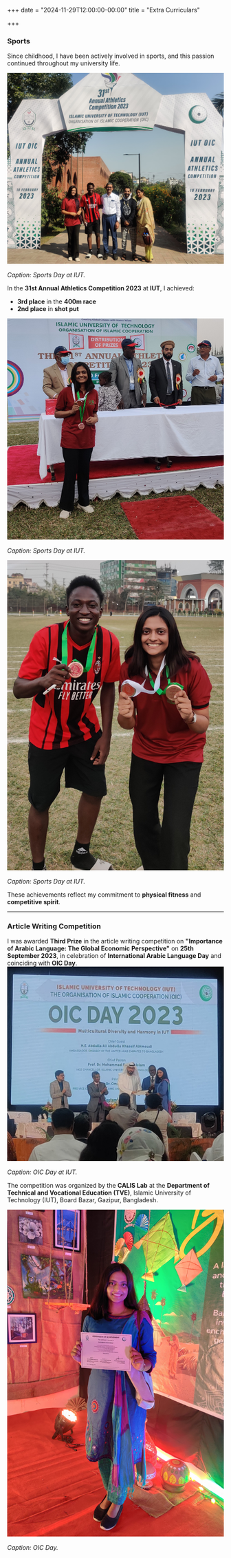 +++
date = "2024-11-29T12:00:00-00:00"
title = "Extra Curriculars"

+++
### Sports
Since childhood, I have been actively involved in sports, and this passion continued throughout my university life.

![extra curricular](/images/ec_1.jpg)

*Caption: Sports Day at IUT.*

In the **31st Annual Athletics Competition 2023** at **IUT**, I achieved:
- **3rd place** in the **400m race**
- **2nd place** in **shot put**

![extra curricular](/images/ec_2.jpg)

*Caption: Sports Day at IUT.*

![extra curricular](/images/ec_3.jpg)

*Caption: Sports Day at IUT.*

These achievements reflect my commitment to **physical fitness** and **competitive spirit**.

---

### Article Writing Competition
I was awarded **Third Prize** in the article writing competition on **"Importance of Arabic Language: The Global Economic Perspective"** on **25th September 2023**, in celebration of **International Arabic Language Day** and coinciding with **OIC Day**.
![extra curricular](/images/ec_4.jpg)

*Caption: OIC Day at IUT.*

The competition was organized by the **CALIS Lab** at the **Department of Technical and Vocational Education (TVE)**, Islamic University of Technology (IUT), Board Bazar, Gazipur, Bangladesh.

![extra curricular](/images/ec_5.jpg)

*Caption: OIC Day.*